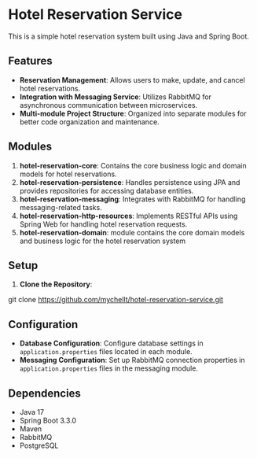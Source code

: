 # Hotel Reservation Service

This is a simple hotel reservation system built using Java and Spring Boot.

## Features

- **Reservation Management**: Allows users to make, update, and cancel hotel reservations.
- **Integration with Messaging Service**: Utilizes RabbitMQ for asynchronous communication between microservices.
- **Multi-module Project Structure**: Organized into separate modules for better code organization and maintenance.

## Modules

1. **hotel-reservation-core**: Contains the core business logic and domain models for hotel reservations.
2. **hotel-reservation-persistence**: Handles persistence using JPA and provides repositories for accessing database entities.
3. **hotel-reservation-messaging**: Integrates with RabbitMQ for handling messaging-related tasks.
4. **hotel-reservation-http-resources**: Implements RESTful APIs using Spring Web for handling hotel reservation requests.
5. **hotel-reservation-domain**: module contains the core domain models and business logic for the hotel reservation system

## Setup

1. **Clone the Repository**:

git clone https://github.com/mychellt/hotel-reservation-service.git


## Configuration

- **Database Configuration**: Configure database settings in `application.properties` files located in each module.
- **Messaging Configuration**: Set up RabbitMQ connection properties in `application.properties` files in the messaging module.

## Dependencies

- Java 17
- Spring Boot 3.3.0
- Maven
- RabbitMQ
- PostgreSQL

